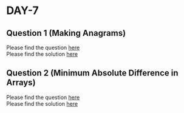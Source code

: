 # DAY-7

## Question 1 (Making Anagrams)

Please find the question [here](./Question-1/question.pdf) <br>
Please find the solution [here](./Question-1/solution.py)

## Question 2 (Minimum Absolute Difference in Arrays)

Please find the question [here](./Question-2/question.pdf) <br>
Please find the solution [here](./Question-2/solution.py)